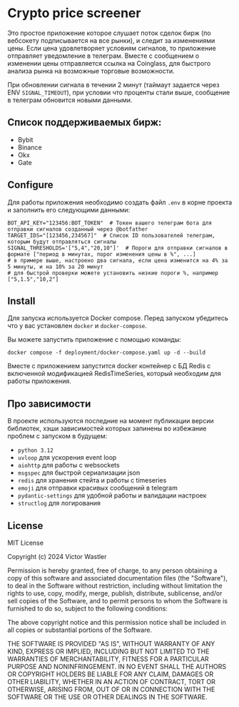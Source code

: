 # Crypto price screener

Это простое приложение которое слушает поток сделок бирж (по вебсокету подписывается на все рынки), и
следит за изменениями цены. Если цена удовлетворяет условиям сигналов, то приложение отправляет уведомление в телеграм.
Вместе с сообщением о изменении цены отправляется ссылка на Coinglass, для быстрого анализа рынка на возможные
торговые возможности.

При обновлении сигнала в течении 2 минут (таймаут задается через ENV
`SIGNAL_TIMEOUT`), при условии что проценты стали выше, сообщение в телеграм обновится
новыми данными.

## Список поддерживаемых бирж:

- Bybit
- Binance
- Okx
- Gate

## Configure

Для работы приложения необходимо создать файл `.env` в корне проекта и заполнить его следующими данными:

```dotenv
BOT_API_KEY="123456:BOT_TOKEN"  # Токен вашего телеграм бота для отправки сигналов созданный через @botfather
TARGET_IDS="[123456,234567]"  # Список ID пользователей телеграм, которым будут отправляться сигналы
SIGNAL_THRESHOLDS='["5,4","20,10"]'  # Пороги для отправки сигналов в формате ["период в минутах, порог изменения цены в %", ...]
# в примере выше, настроено два сигнала, если цена изменится на 4% за 5 минуты, и на 10% за 20 минут
# для быстрой проверки можете установить низкие пороги %, например ["5,1.5","10,2"]
```

## Install

Для запуска используется Docker compose. Перед запуском убедитесь что у вас установлен `docker` и `docker-compose`.

Вы можете запустить приложение с помощью команды:

```shell
docker compose -f deployment/docker-compose.yaml up -d --build
```

Вместе с приложением запустится docker контейнер с БД Redis с включенной модификацией RedisTimeSeries, который
необходим для работы приложения.

## Про зависимости

В проекте используются последние на момент публикации версии библиотек, хэши зависимостей которых запинены во 
избежание проблем с запуском в будущем:

- `python 3.12`
- `uvloop` для ускорения event loop
- `aiohttp` для работы с websockets
- `msgspec` для быстрой сериализации json
- `redis` для хранения стейта и работы с timeseries
- `emoji` для отправки красивых сообщений в telegram
- `pydantic-settings` для удобной работы и валидации настроек
- `structlog` для логирования

## License

MIT License

Copyright (c) 2024 Victor Wastler

Permission is hereby granted, free of charge, to any person obtaining a copy of this software and associated
documentation files (the "Software"), to deal in the Software without restriction, including without limitation the
rights to use, copy, modify, merge, publish, distribute, sublicense, and/or sell copies of the Software, and to permit
persons to whom the Software is furnished to do so, subject to the following conditions:

The above copyright notice and this permission notice shall be included in all copies or substantial portions of the
Software.

THE SOFTWARE IS PROVIDED "AS IS", WITHOUT WARRANTY OF ANY KIND, EXPRESS OR IMPLIED, INCLUDING BUT NOT LIMITED TO THE
WARRANTIES OF MERCHANTABILITY, FITNESS FOR A PARTICULAR PURPOSE AND NONINFRINGEMENT. IN NO EVENT SHALL THE AUTHORS OR
COPYRIGHT HOLDERS BE LIABLE FOR ANY CLAIM, DAMAGES OR OTHER LIABILITY, WHETHER IN AN ACTION OF CONTRACT, TORT OR
OTHERWISE, ARISING FROM, OUT OF OR IN CONNECTION WITH THE SOFTWARE OR THE USE OR OTHER DEALINGS IN THE SOFTWARE.